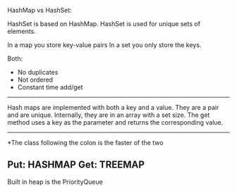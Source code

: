 HashMap vs HashSet:

HashSet is based on HashMap.
HashSet is used for unique sets of elements.

In a map you store key-value pairs
In a set you only store the keys.

Both:
- No duplicates
- Not ordered
- Constant time add/get

------------------------
Hash maps are implemented with both a key and a value. They are a pair and are unique. Internally, they are in an array with a set size. The get method uses a key as the parameter and returns the corresponding value.

------------------------
*The class following the colon is the faster of the two

Put: HASHMAP
Get: TREEMAP
------------------------
Built in heap is the PriorityQueue
